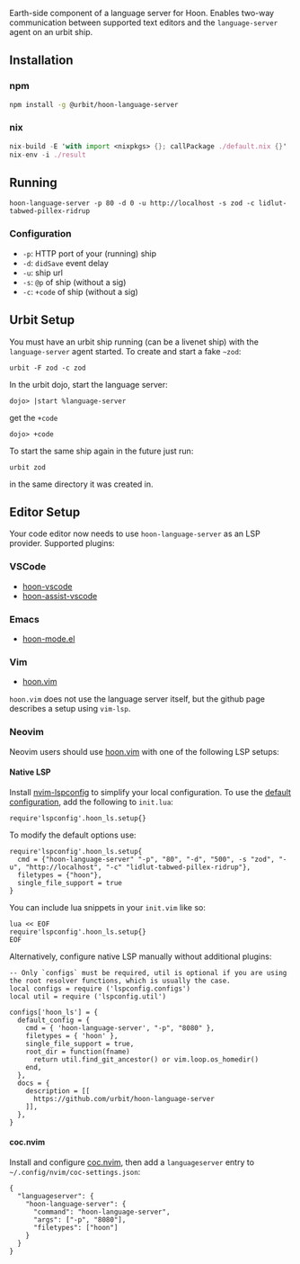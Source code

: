 Earth-side component of a language server for Hoon. Enables two-way communication between supported text editors and the `language-server` agent on an urbit ship.
## Installation
### npm
```bash
npm install -g @urbit/hoon-language-server
```
### nix
```nix
nix-build -E 'with import <nixpkgs> {}; callPackage ./default.nix {}'
nix-env -i ./result
```

## Running

`hoon-language-server -p 80 -d 0 -u http://localhost -s zod -c lidlut-tabwed-pillex-ridrup`

### Configuration
- `-p`: HTTP port of your (running) ship
- `-d`: `didSave` event delay
- `-u`: ship url
- `-s`: `@p` of ship (without a sig)
- `-c`: `+code` of ship (without a sig)

## Urbit Setup

You must have an urbit ship running (can be a livenet ship) with the `language-server` agent started.  To create and start a fake `~zod`:

```
urbit -F zod -c zod
```

In the urbit dojo, start the language server:

```
dojo> |start %language-server
```

get the `+code`

```
dojo> +code
```

To start the same ship again in the future just run:

```
urbit zod
```

in the same directory it was created in.

## Editor Setup

Your code editor now needs to use `hoon-language-server` as an LSP provider. Supported plugins:
### VSCode

 * [hoon-vscode](https://github.com/famousj/hoon-vscode)
 * [hoon-assist-vscode](https://github.com/urbit/hoon-assist-vscode)

### Emacs

 * [hoon-mode.el](https://github.com/urbit/hoon-mode.el)

### Vim

 * [hoon.vim](https://github.com/urbit/hoon.vim)

`hoon.vim` does not use the language server itself, but the github page describes a setup using `vim-lsp`.

### Neovim

Neovim users should use [hoon.vim](https://github.com/urbit/hoon.vim) with one of the following LSP setups:

#### Native LSP

Install [nvim-lspconfig](https://github.com/neovim/nvim-lspconfig) to simplify your local configuration.  To use the [default configuration](https://github.com/neovim/nvim-lspconfig/blob/master/doc/server_configurations.txt#hoon_ls), add the following to `init.lua`:

```
require'lspconfig'.hoon_ls.setup{}
```

To modify the default options use:

```
require'lspconfig'.hoon_ls.setup{
  cmd = {"hoon-language-server" "-p", "80", "-d", "500", -s "zod", "-u", "http://localhost", "-c" "lidlut-tabwed-pillex-ridrup"},
  filetypes = {"hoon"},
  single_file_support = true
}
```

You can include lua snippets in your `init.vim` like so:

```
lua << EOF
require'lspconfig'.hoon_ls.setup{}
EOF
```

Alternatively, configure native LSP manually without additional plugins:

```
-- Only `configs` must be required, util is optional if you are using the root resolver functions, which is usually the case.
local configs = require ('lspconfig.configs')
local util = require ('lspconfig.util')

configs['hoon_ls'] = {
  default_config = {
    cmd = { 'hoon-language-server', "-p", "8080" },
    filetypes = { 'hoon' },
    single_file_support = true,
    root_dir = function(fname)
      return util.find_git_ancestor() or vim.loop.os_homedir()
    end,
  },
  docs = {
    description = [[
      https://github.com/urbit/hoon-language-server
    ]],
  },
}
```

#### coc.nvim

Install and configure [coc.nvim](https://github.com/neoclide/coc.nvim), then add a `languageserver` entry to `~/.config/nvim/coc-settings.json`:

```
{
  "languageserver": {
    "hoon-language-server": {
      "command": "hoon-language-server",
      "args": ["-p", "8080"],
      "filetypes": ["hoon"]
    }
  }
}
```
